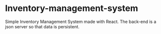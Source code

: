 # Inventory-management-system
Simple Inventory Management System made with React. The back-end is a json server so that data is persistent.
